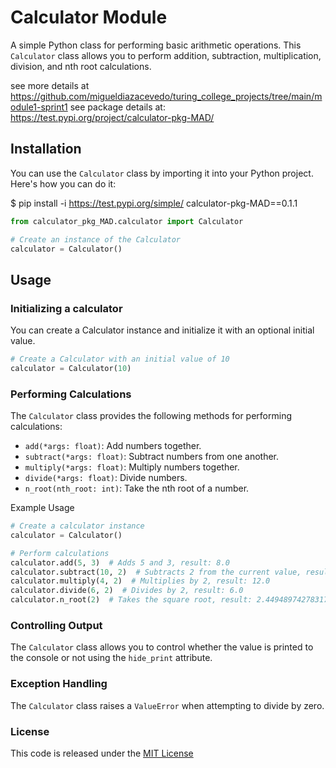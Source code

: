 # Calculator Module

A simple Python class for performing basic arithmetic operations. This `Calculator` class allows you to perform addition, subtraction, multiplication, division, and nth root calculations.

see more details at https://github.com/migueldiazacevedo/turing_college_projects/tree/main/module1-sprint1
see package details at: https://test.pypi.org/project/calculator-pkg-MAD/

## Installation

You can use the `Calculator` class by importing it into your Python project. Here's how you can do it:

$ pip install -i https://test.pypi.org/simple/ calculator-pkg-MAD==0.1.1

```python
from calculator_pkg_MAD.calculator import Calculator

# Create an instance of the Calculator
calculator = Calculator()
```
## Usage 

### Initializing a calculator
You can create a Calculator instance and initialize it with an optional initial value.
```python
# Create a Calculator with an initial value of 10
calculator = Calculator(10)
```

### Performing Calculations
The `Calculator` class provides the following methods for performing calculations:

- `add(*args: float)`: Add numbers together.
- `subtract(*args: float)`: Subtract numbers from one another.
- `multiply(*args: float)`: Multiply numbers together.
- `divide(*args: float)`: Divide numbers.
- `n_root(nth_root: int)`: Take the nth root of a number.

Example Usage

```python
# Create a calculator instance
calculator = Calculator()

# Perform calculations
calculator.add(5, 3)  # Adds 5 and 3, result: 8.0
calculator.subtract(10, 2)  # Subtracts 2 from the current value, result: 6.0
calculator.multiply(4, 2)  # Multiplies by 2, result: 12.0
calculator.divide(6, 2)  # Divides by 2, result: 6.0
calculator.n_root(2)  # Takes the square root, result: 2.449489742783178
```
### Controlling Output
The `Calculator` class allows you to control whether the value is printed to the console or not using the `hide_print` attribute.
### Exception Handling 
The `Calculator` class raises a `ValueError` when attempting to divide by zero.

### License 
This code is released under the [MIT License](https://opensource.org/license/mit/) 

